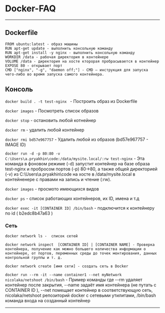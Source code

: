 # Docker-FAQ

---

## Dockerfile

```
FROM ubuntu:latest - образ машины 
RUN apt-get update - выполнить консольную команду 
RUN apt-get install -y nginx - выполнить консольную команду 
WORKDIR /data - рабочая директория в контейнере
VOLUME /data - директория на хосте кторорая пробрасывается в контейнер
EXPOSE 80 - открывает порт
CMD ["nginx", "-g", "daemon off;"] - CMD — инструкция для запуска чего-либо во время запуска самого контейнера. 
```
## Консоль

`docker build . -t test-nginx ` - Построить образ из Dockerfile

`docker images` - Посмотреть список образов

`doсker stop` - остановить любой котнейнер

`docker rm` - удалить любой контейнер

`docker rmi bd57e967757` - Удалить любой из образов (bd57e967757 - IMAGE ID) 

`docker run -d -p 80:80 -v C:\Users\a.pryakhin\code:/data/mysite.local/:rw test-nginx` - Эта команда в фоновом режиме (-d) запустит контейнер на базе образа test-nginx и пробросом портов (-p) 80->80, а также общей директорией (-v) из C:\Users\a.pryakhin\code на хосте в /data/mysite.local в контейненере с правами на запись и чтение (:rw).

`docker images` - просмото имеющихся видов

`docker ps` - список работающих контейнеров, их ID, имена и т.д

`docker exec -it [CONTAINER ID] /bin/bash` - подключится к контейнеру по id ( b2edc8b47a63 )

### Сеть
```
docker network ls -  список сетей

docker network inspect  [CONTAINER ID] | [CONTAINER NAME] - Проверка контейнера, получение как можно большего количества информации о контейнере, от портов, переменных среды до точек монтирования, данных контрольной группы и т. д.

docker network create [имя сети] - создать сеть в Docker
```
`docker run --rm -it --name container1 --net myNetwork nicolaka/netshoot /bin/bash` - Пример команды где --rm удаляет контейнер после закрытия, --name задаёт имя контейнера (не путать с CONTAINER ID ), --net помещает контейнер в соответствующую сеть, nicolaka/netshoot репозиторий docker с сетевыми утилитами, /bin/bash команда входа на созданный контейнер


---

